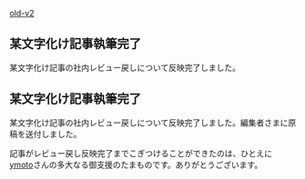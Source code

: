 [old-v2](ig070611-orig.html)

## 某文字化け記事執筆完了

某文字化け記事の社内レビュー戻しについて反映完了しました。






## 某文字化け記事執筆完了


某文字化け記事の社内レビュー戻しについて反映完了しました。編集者さまに原稿を送付しました。

記事がレビュー戻し反映完了までこぎつけることができたのは、ひとえに [ymoto](http://d.hatena.ne.jp/ymoto/)さんの多大なる御支援のたまものです。ありがとうございます。